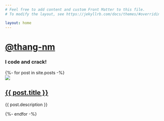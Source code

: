 ```yaml
---
# Feel free to add content and custom Front Matter to this file.
# To modify the layout, see https://jekyllrb.com/docs/themes/#overriding-theme-defaults

layout: home
---
```


<div class="home">
  <div class="info">
    <h1 class="title"><a href="https://github.com/thang-nm">@thang-nm</a></h1>
    <h3>I code and crack!</h3>
  </div>

  <div class="masonry">
    {%- for post in site.posts -%}
      <div class="article">
        <div class="thumb">
          <a class="post-link" href="{{ post.url | relative_url }}">
            <img src="{{ post.thumbnail }}">
          </a>
        </div>
        <a class="post-link" href="{{ post.url | relative_url }}">
          <h2 class="title">{{ post.title }}</h2>
        </a>
        <p class="description">{{ post.description }}</p>
      </div>
    {%- endfor -%}
  </div>
</div>

<script type="text/javascript" src="/assets/js/jquery-3.4.1.min.js"></script>
<script type="text/javascript" src="/assets/js/macy.js"></script>
<script type="text/javascript" src="/assets/js/script.js"></script>
